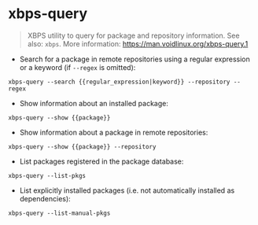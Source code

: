 # xbps-query

> XBPS utility to query for package and repository information.
> See also: `xbps`.
> More information: <https://man.voidlinux.org/xbps-query.1>

- Search for a package in remote repositories using a regular expression or a keyword (if `--regex` is omitted):

`xbps-query --search {{regular_expression|keyword}} --repository --regex`

- Show information about an installed package:

`xbps-query --show {{package}}`

- Show information about a package in remote repositories:

`xbps-query --show {{package}} --repository`

- List packages registered in the package database:

`xbps-query --list-pkgs`

- List explicitly installed packages (i.e. not automatically installed as dependencies):

`xbps-query --list-manual-pkgs`
